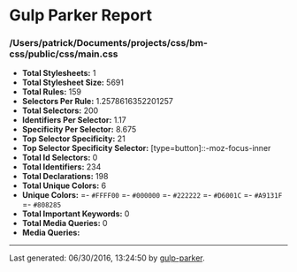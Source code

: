 # Gulp Parker Report


### /Users/patrick/Documents/projects/css/bm-css/public/css/main.css

- **Total Stylesheets:** 1
- **Total Stylesheet Size:** 5691
- **Total Rules:** 159
- **Selectors Per Rule:** 1.2578616352201257
- **Total Selectors:** 200
- **Identifiers Per Selector:** 1.17
- **Specificity Per Selector:** 8.675
- **Top Selector Specificity:** 21
- **Top Selector Specificity Selector:** [type=button]::-moz-focus-inner
- **Total Id Selectors:** 0
- **Total Identifiers:** 234
- **Total Declarations:** 198
- **Total Unique Colors:** 6
- **Unique Colors:**
	=- `#FFFF00`
	=- `#000000`
	=- `#222222`
	=- `#D6001C`
	=- `#A9131F`
	=- `#808285`
- **Total Important Keywords:** 0
- **Total Media Queries:** 0
- **Media Queries:**

* * *

Last generated: 06/30/2016, 13:24:50 by [gulp-parker](https://github.com/PavelDemyanenko/gulp-parker).
